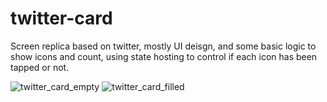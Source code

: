 # twitter-card
Screen replica based on twitter, mostly UI deisgn, and some basic logic to show icons and count, using state hosting to control if each icon has been tapped or not.

![twitter_card_empty](https://user-images.githubusercontent.com/80049275/222726774-e15aab4c-6760-45bc-a1d9-a8112f9d7405.jpeg)
![twitter_card_filled](https://user-images.githubusercontent.com/80049275/222726830-4aef4c7d-c48f-430c-964f-08f1590269f7.jpeg)
